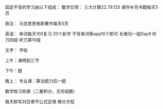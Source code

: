 固定不变的学习由以下组成：
数学日常：
	三大计算22.79.125
课外补充书籍每天5页


政治：
马克思恩格斯著作每天5页

英语：
	单词每天100复习
	20个新学
	不背单词等app10个即可
	长难句一组Day9
	听力四组
	听力第10组

文字：
	字帖

上午：课两到三节

下午：题

晚上：
专业课：算法题力扣一题

数学练习轮换（二重积分，无穷级数）

每天默写对应章节公式定理 微分方程

